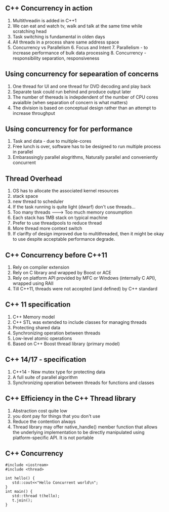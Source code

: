 ## C++ Concurrency in action
1. Multithreadin is added in C++1
2. We can eat and watch tv, walk and talk at the same time while scratching head
3. Task switching is fundamental in olden days
4. All threads in a process share same address space
5. Concurrency vs Parallelism
   6. Focus and Intent
   7. Parallelism - to increase performance of bulk data processing
   8. Concurrency - responsibility separation, responsiveness


## Using concurrency for sepearation of concerns
1. One thread for UI and one thread for DVD decoding and play back
2. Separate task could run behind and produce output later
3. The number of thereads is indepdendent of the number of CPU cores avaialble (when separation of concern is what matters)
4. The division is based on conceptual design rather than an attempt to increase throughput


## Using concurrency for for performance
1. Task and data - due to multiple-cores
2. Free lunch is over, software has to be designed to run multiple process in parallel
3. Embarassingly parallel alogrithms, Naturally parallel and conveniently concurrent

## Thread Overhead
1. OS has to allocate the associated kernel resources
2. stack space
3. new thread to scheduler
4. If the task running is quite light (dwarf) don't use threads...
5. Too many threads ---> Too much memory consumption
6. Each stack has 1MB stack on typical machine
7. Prefer to use threadpools to reduce thread
8. More thread more context switch
9. If clarifty of design improved due to multithreaded, then it might be okay to use despite acceptable performance degrade.

## C++ Concurrency before C++11
1. Rely on compiler extension
2. Rely on C library and wrapped by Boost or ACE
3. Rely on platform API provided by MFC or Windows (internally C API), wrapped using RAII
4. Till C++11, threads were not accepted (and defined) by C++ standard

## C++ 11 specification
1. C++ Memory model
2. C++ STL was extended to include classes for managing threads
3. Protecting shared data
4. Synchronizing operation between threads
5. Low-level atomic operations
6. Based on C++ Boost thread library (primary model)   

## C++ 14/17 -  specification
1. C++14 - New mutex type for protecting data
2. A full suite of parallel algorithm
3. Synchronizing operation between threads for functions and classes

## C++ Efficiency in the C++ Thread library
1. Abstraction cost quite low
2. you dont pay for things that you don't use
3. Reduce the contention always
4. Thread library may offer native_handle() member function that allows the underlying implementation to be directly manipulated using platform-specific API. It is not portable


## C++ Concurrency

```
#include <iostream>
#include <thread>

int hello() {
   std::cout<<"Hello Concurrent world\n";
}
int main() {
   std::thread t(hello);
   t.join();
}
```
   
